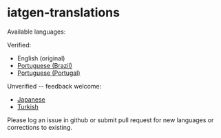 # iatgen-translations

Available languages:

Verified:
* English (original)
* [Portuguese (Brazil)](lang/en_pt-br.csv)
* [Portuguese (Portugal)](lang/en_pt.csv)

Unverified -- feedback welcome:
* [Japanese](lang/en_jp.csv)
* [Turkish](lang/en_tr.csv)

Please log an issue in github or submit pull request for new languages or corrections to existing.
